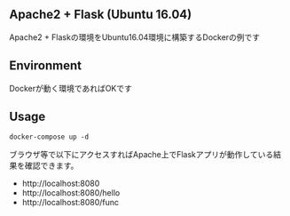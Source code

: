 ## Apache2 + Flask (Ubuntu 16.04)
Apache2 + Flaskの環境をUbuntu16.04環境に構築するDockerの例です

## Environment
Dockerが動く環境であればOKです

## Usage
```shell
docker-compose up -d
```

ブラウザ等で以下にアクセスすればApache上でFlaskアプリが動作している結果を確認できます。  
- http://localhost:8080
- http://localhost:8080/hello
- http://localhost:8080/func
